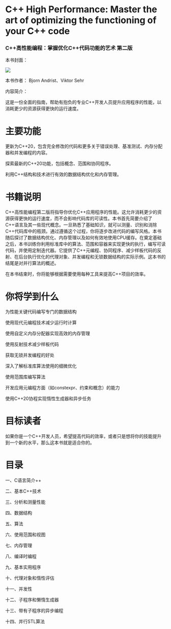 # C++ High Performance: Master the art of optimizing the functioning of your C++ code

### C++高性能编程：掌握优化C++代码功能的艺术 第二版

本书封面：

![](/home/chenrui/桌面/C++%20high%20performance%20chinese%20ver/Cover.jpg)

本书作者： Bjorn Andrist、Viktor Sehr

内容简介：

这是一份全面的指南，帮助有抱负的专业C++开发人员提升应用程序的性能，以消耗更少的资源获得更快的运行速度。

# **主要功能**

更新为C++20，包含完全修改的代码和更多关于错误处理、基准测试、内存分配器和并发编程的内容。

探索最新的C++20功能，包括概念、范围和协同程序。

利用C++结构和技术进行有效的数据结构优化和内存管理。

# **书籍说明**

C++高性能编程第二版将指导你优化C++应用程序的性能。这允许消耗更少的资源获得更快的运行速度，而不会影响代码库的可读性。本书首先简要介绍了C++语言及其一些现代概念。一旦熟悉了基础知识，就可以测量、识别和消除C++代码库中的瓶颈。通过遵循这个过程，你将逐步改进代码的编写风格。本书随后探讨了数据结构优化、内存管理以及如何有效地使用CPU缓存。在奠定基础之后，本书训练你利用标准库中的算法、范围和容器来实现更快的执行，编写可读代码，并使用定制迭代器。它提供了C++元编程、协同程序、减少样板代码的反射、在后台执行优化的代理对象、并发编程和无锁数据结构的实际示例。这本书的结尾是对并行算法的概述。

在本书结束时，你将能够根据需要使用每种工具来提高C++项目的效率。

# **你将学到什么**

为性能关键代码编写专门的数据结构

使用现代元编程技术减少运行时计算

使用自定义内存分配器实现高效的内存管理

使用反射技术减少样板代码

获取无锁并发编程的好处

深入了解标准库算法使用的细微优化

使用范围库编写算法

开发应用元编程方面（如constexpr、约束和概念）的能力

使用C++20协程实现惰性生成器和异步任务

# **目标读者**

如果你是一个C++开发人员，希望提高代码的效率，或者只是想将你的技能提升到一个新的水平，那么这本书就是适合你的。

# **目录**

一、C语言简介++

二、基本C++技术

三、分析和测量性能

四、数据结构

五、算法

六、使用范围和视图

七、内存管理

八、编译时编程

九、基本实用程序

十、代理对象和惰性评估

十一、并发性

十二、子程序和懒惰生成器

十三、带有子程序的异步编程

十四、并行STL算法
